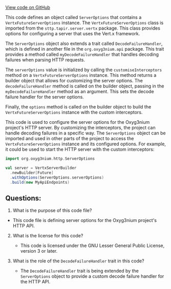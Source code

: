 [View code on GitHub](https://github.com/alephium/alephium/http/src/main/scala/org/alephium/http/ServerOptions.scala)

This code defines an object called `ServerOptions` that contains a `VertxFutureServerOptions` instance. The `VertxFutureServerOptions` class is imported from the `sttp.tapir.server.vertx` package. This class provides options for configuring a server that uses the Vert.x framework.

The `ServerOptions` object also extends a trait called `DecodeFailureHandler`, which is defined in another file in the `org.oxyg3nium.api` package. This trait provides a method called `myDecodeFailureHandler` that handles decoding failures when parsing HTTP requests.

The `serverOptions` value is initialized by calling the `customiseInterceptors` method on a `VertxFutureServerOptions` instance. This method returns a builder object that allows for customizing the server options. The `decodeFailureHandler` method is called on the builder object, passing in the `myDecodeFailureHandler` method as an argument. This sets the decode failure handler for the server options.

Finally, the `options` method is called on the builder object to build the `VertxFutureServerOptions` instance with the custom interceptors.

This code is used to configure the server options for the Oxyg3nium project's HTTP server. By customizing the interceptors, the project can handle decoding failures in a specific way. The `ServerOptions` object can be imported and used in other parts of the project to access the `VertxFutureServerOptions` instance and its configured options. For example, it could be used to start the HTTP server with the custom interceptors:

```scala
import org.oxyg3nium.http.ServerOptions

val server = VertxServerBuilder
  .newBuilder[Future]
  .withOptions(ServerOptions.serverOptions)
  .build(new MyApiEndpoints)
```
## Questions: 
 1. What is the purpose of this code file?
   - This code file is defining server options for the Oxyg3nium project's HTTP API.

2. What is the license for this code?
   - This code is licensed under the GNU Lesser General Public License, version 3 or later.

3. What is the role of the `DecodeFailureHandler` trait in this code?
   - The `DecodeFailureHandler` trait is being extended by the `ServerOptions` object to provide a custom decode failure handler for the HTTP API.